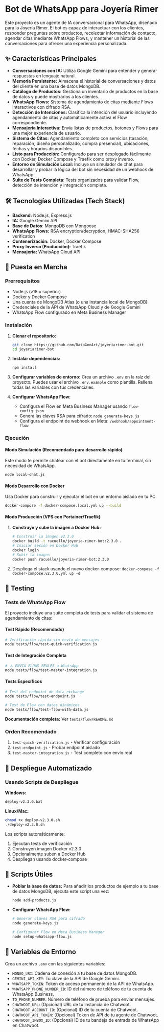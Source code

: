 # Bot de WhatsApp para Joyería Rimer

Este proyecto es un agente de IA conversacional para WhatsApp, diseñado para la Joyería Rimer. El bot es capaz de interactuar con los clientes, responder preguntas sobre productos, recolectar información de contacto, agendar citas mediante WhatsApp Flows, y mantener un historial de las conversaciones para ofrecer una experiencia personalizada.

## ✨ Características Principales

*   **Conversaciones con IA:** Utiliza Google Gemini para entender y generar respuestas en lenguaje natural.
*   **Memoria Persistente:** Almacena el historial de conversaciones y datos del cliente en una base de datos MongoDB.
*   **Catálogo de Productos:** Gestiona un inventario de productos en la base de datos y puede mostrarlos a los clientes.
*   **WhatsApp Flows:** Sistema de agendamiento de citas mediante Flows interactivos con cifrado RSA.
*   **Detección de Intenciones:** Clasifica la intención del usuario incluyendo agendamiento de citas y automáticamente activa el Flow correspondiente.
*   **Mensajería Interactiva:** Envía listas de productos, botones y Flows para una mejor experiencia de usuario.
*   **Sistema de Citas:** Agendamiento completo con servicios (tasación, reparación, diseño personalizado, compra presencial), ubicaciones, fechas y horarios disponibles.
*   **Listo para Producción:** Configurado para ser desplegado fácilmente con Docker, Docker Compose y Traefik como proxy inverso.
*   **Entorno de Simulación Local:** Incluye un simulador de chat para desarrollar y probar la lógica del bot sin necesidad de un webhook de WhatsApp.
*   **Suite de Tests Completa:** Tests organizados para validar Flow, detección de intención y integración completa.

## 🛠️ Tecnologías Utilizadas (Tech Stack)

*   **Backend:** Node.js, Express.js
*   **IA:** Google Gemini API
*   **Base de Datos:** MongoDB con Mongoose
*   **WhatsApp Flows:** RSA encryption/decryption, HMAC-SHA256 verification
*   **Contenerización:** Docker, Docker Compose
*   **Proxy Inverso (Producción):** Traefik
*   **Mensajería:** WhatsApp Cloud API

## 🚀 Puesta en Marcha

### Prerrequisitos

*   Node.js (v18 o superior)
*   Docker y Docker Compose
*   Una cuenta de MongoDB Atlas (o una instancia local de MongoDB)
*   Credenciales de la API de WhatsApp Cloud y de Google Gemini
*   WhatsApp Flow configurado en Meta Business Manager

### Instalación

1.  **Clonar el repositorio:**
    ```bash
    git clone https://github.com/DataGooArt/joyeriarimer-bot.git
    cd joyeriarimer-bot
    ```

2.  **Instalar dependencias:**
    ```bash
    npm install
    ```

3.  **Configurar variables de entorno:**
    Crea un archivo `.env` en la raíz del proyecto. Puedes usar el archivo `.env.example` como plantilla. Rellena todas las variables con tus credenciales.

4.  **Configurar WhatsApp Flow:**
    - Configura el Flow en Meta Business Manager usando `flow-config.json`
    - Genera las claves RSA para cifrado: `node generate-keys.js`
    - Configura el endpoint de webhook en Meta: `/webhook/appointment-flow`

### Ejecución

#### Modo Simulación (Recomendado para desarrollo rápido)

Este modo te permite chatear con el bot directamente en tu terminal, sin necesidad de WhatsApp.

```bash
node local-chat.js
```

#### Modo Desarrollo con Docker

Usa Docker para construir y ejecutar el bot en un entorno aislado en tu PC.

```bash
docker-compose -f docker-compose.local.yml up --build
```

#### Modo Producción (VPS con Portainer/Traefik)

1.  **Construye y sube la imagen a Docker Hub:**
    ```bash
    # Construir la imagen v2.3.0
    docker build -t racuello/joyeria-rimer-bot:2.3.0 .
    # Iniciar sesión en Docker Hub
    docker login
    # Subir la imagen
    docker push racuello/joyeria-rimer-bot:2.3.0
    ```
2.  Despliega el stack usando el nuevo docker-compose: `docker-compose -f docker-compose.v2.3.0.yml up -d`

## 🧪 Testing

### Tests de WhatsApp Flow

El proyecto incluye una suite completa de tests para validar el sistema de agendamiento de citas:

#### Test Rápido (Recomendado)
```bash
# Verificación rápida sin envío de mensajes
node tests/flow/test-quick-verification.js
```

#### Test de Integración Completa
```bash
# ⚠️ ENVÍA FLOWS REALES a WhatsApp
node tests/flow/test-master-integration.js
```

#### Tests Específicos
```bash
# Test del endpoint de data_exchange
node tests/flow/test-endpoint.js

# Test de Flow con datos dinámicos
node tests/flow/test-flow-with-data.js
```

**Documentación completa:** Ver `tests/flow/README.md`

### Orden Recomendado
1. `test-quick-verification.js` - Verificar configuración
2. `test-endpoint.js` - Probar endpoint aislado
3. `test-master-integration.js` - Test completo con envío real

## 🚀 Despliegue Automatizado

### Usando Scripts de Despliegue

**Windows:**
```cmd
deploy-v2.3.0.bat
```

**Linux/Mac:**
```bash
chmod +x deploy-v2.3.0.sh
./deploy-v2.3.0.sh
```

Los scripts automáticamente:
1. Ejecutan tests de verificación
2. Construyen imagen Docker v2.3.0
3. Opcionalmente suben a Docker Hub
4. Despliegan usando docker-compose

## 🧰 Scripts Útiles

*   **Poblar la base de datos:** Para añadir los productos de ejemplo a tu base de datos MongoDB, ejecuta este script una vez:
    ```bash
    node add-products.js
    ```
    
*   **Configurar WhatsApp Flow:**
    ```bash
    # Generar claves RSA para cifrado
    node generate-keys.js
    
    # Configurar Flow en Meta Business Manager
    node setup-whatsapp-flow.js
    ```

## 🔑 Variables de Entorno

Crea un archivo `.env` con las siguientes variables:

*   `MONGO_URI`: Cadena de conexión a tu base de datos MongoDB.
*   `GEMINI_API_KEY`: Tu clave de la API de Google Gemini.
*   `WHATSAPP_TOKEN`: Token de acceso permanente de la API de WhatsApp.
*   `WHATSAPP_PHONE_NUMBER_ID`: ID del número de teléfono de tu cuenta de WhatsApp Business.
*   `TO_PHONE_NUMBER`: Número de teléfono de prueba para enviar mensajes.
*   `CHATWOOT_URL`: (Opcional) URL de tu instancia de Chatwoot.
*   `CHATWOOT_ACCOUNT_ID`: (Opcional) ID de tu cuenta de Chatwoot.
*   `CHATWOOT_API_TOKEN`: (Opcional) Token de API de tu agente de Chatwoot.
*   `CHATWOOT_INBOX_ID`: (Opcional) ID de tu bandeja de entrada de WhatsApp en Chatwoot.